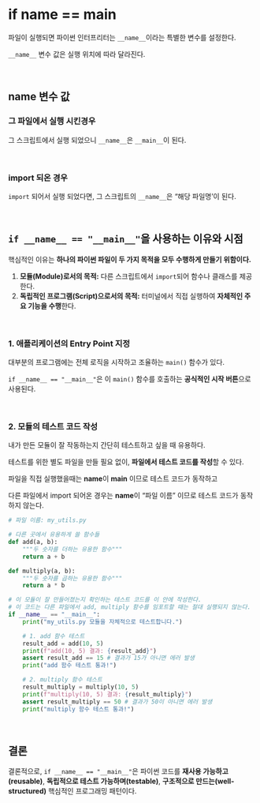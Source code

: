 # if **name** == **main**

파일이 실행되면 파이썬 인터프리터는 `__name__`이라는 특별한 변수를 설정한다.

`__name__` 변수 값은 실행 위치에 따라 달라진다.

<br>

## **name** 변수 값

### **그 파일에서 실행 시킨경우**

그 스크립트에서 실행 되었으니 `__name__`은 `__main__`이 된다.

<br>

### import 되온 경우

`import` 되어서 실행 되었다면, 그 스크립트의 `__name__`은 “해당 파일명’이 된다.

<br>

## `if __name__ == "__main__"`을 사용하는 이유와 시점

핵심적인 이유는 **하나의 파이썬 파일이 두 가지 목적을 모두 수행하게 만들기 위함이다.**

1. **모듈(Module)로서의 목적:** 다른 스크립트에서 `import`되어 함수나 클래스를 제공한다.
2. **독립적인 프로그램(Script)으로서의 목적:** 터미널에서 직접 실행하여 **자체적인 주요 기능을 수행**한다.

<br>

### 1. 애플리케이션의 Entry Point 지정

대부분의 프로그램에는 전체 로직을 시작하고 조율하는 `main()` 함수가 있다.

`if __name__ == "__main__"`은 이 `main()` 함수를 호출하는 **공식적인 시작 버튼**으로 사용된다.

<br>

### 2. 모듈의 테스트 코드 작성

내가 만든 모듈이 잘 작동하는지 간단히 테스트하고 싶을 때 유용하다.

테스트를 위한 별도 파일을 만들 필요 없이, **파일에서 테스트 코드를 작성**할 수 있다.

파일을 직접 실행했을때는 **name**이 **main** 이므로 테스트 코드가 동작하고

다른 파일에서 import 되어온 경우는 **name**이 “파일 이름” 이므로 테스트 코드가 동작하지 않는다.

```python
# 파일 이름: my_utils.py

# 다른 곳에서 유용하게 쓸 함수들
def add(a, b):
    """두 숫자를 더하는 유용한 함수"""
    return a + b

def multiply(a, b):
    """두 숫자를 곱하는 유용한 함수"""
    return a * b

# 이 모듈이 잘 만들어졌는지 확인하는 테스트 코드를 이 안에 작성한다.
# 이 코드는 다른 파일에서 add, multiply 함수를 임포트할 때는 절대 실행되지 않는다.
if __name__ == "__main__":
    print("my_utils.py 모듈을 자체적으로 테스트합니다.")

    # 1. add 함수 테스트
    result_add = add(10, 5)
    print(f"add(10, 5) 결과: {result_add}")
    assert result_add == 15 # 결과가 15가 아니면 에러 발생
    print("add 함수 테스트 통과!")

    # 2. multiply 함수 테스트
    result_multiply = multiply(10, 5)
    print(f"multiply(10, 5) 결과: {result_multiply}")
    assert result_multiply == 50 # 결과가 50이 아니면 에러 발생
    print("multiply 함수 테스트 통과!")
```

<br>

## 결론

결론적으로, `if __name__ == "__main__"`은 파이썬 코드를 **재사용 가능하고(reusable)**, **독립적으로 테스트 가능하며(testable)**, **구조적으로 만드는(well-structured)** 핵심적인 프로그래밍 패턴이다.
